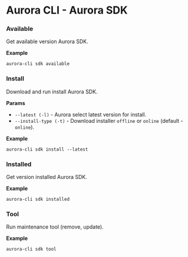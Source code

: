 # Aurora CLI - Aurora SDK

### Available 

Get available version Aurora SDK.

**Example**

```shell
aurora-cli sdk available
```

### Install 

Download and run install Aurora SDK.

**Params**

* `--latest (-l)` - Aurora select latest version for install.
* `--install-type (-t)` - Download installer `offline` or `online` (default - `online`).

**Example**

```shell
aurora-cli sdk install --latest
```

### Installed 

Get version installed Aurora SDK.

**Example**

```shell
aurora-cli sdk installed
```

### Tool 

Run maintenance tool (remove, update).

**Example**

```shell
aurora-cli sdk tool
```
